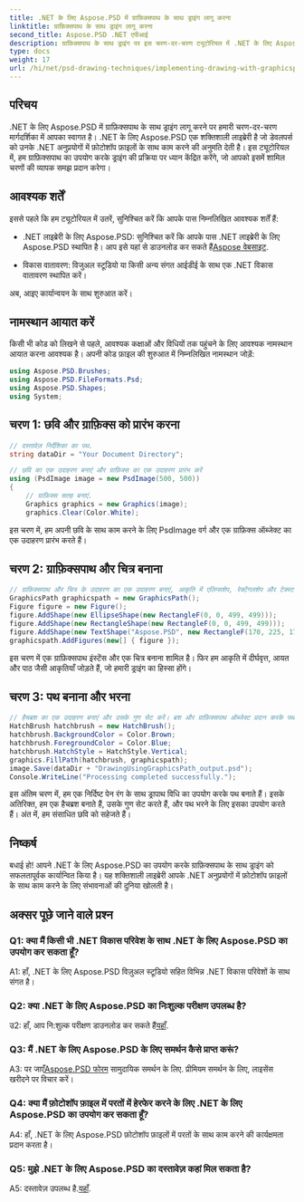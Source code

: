```yaml
---
title: .NET के लिए Aspose.PSD में ग्राफ़िक्सपाथ के साथ ड्राइंग लागू करना
linktitle: ग्राफ़िक्सपाथ के साथ ड्राइंग लागू करना
second_title: Aspose.PSD .NET एपीआई
description: ग्राफ़िक्सपाथ के साथ ड्राइंग पर इस चरण-दर-चरण ट्यूटोरियल में .NET के लिए Aspose.PSD की शक्ति का अन्वेषण करें। उन्नत फ़ोटोशॉप फ़ाइल हेरफेर के साथ अपने .NET अनुप्रयोगों को बेहतर बनाएं।
type: docs
weight: 17
url: /hi/net/psd-drawing-techniques/implementing-drawing-with-graphicspath/
---
```

## परिचय

.NET के लिए Aspose.PSD में ग्राफ़िक्सपाथ के साथ ड्राइंग लागू करने पर हमारी चरण-दर-चरण मार्गदर्शिका में आपका स्वागत है। .NET के लिए Aspose.PSD एक शक्तिशाली लाइब्रेरी है जो डेवलपर्स को उनके .NET अनुप्रयोगों में फ़ोटोशॉप फ़ाइलों के साथ काम करने की अनुमति देती है। इस ट्यूटोरियल में, हम ग्राफ़िक्सपाथ का उपयोग करके ड्राइंग की प्रक्रिया पर ध्यान केंद्रित करेंगे, जो आपको इसमें शामिल चरणों की व्यापक समझ प्रदान करेगा।

## आवश्यक शर्तें

इससे पहले कि हम ट्यूटोरियल में उतरें, सुनिश्चित करें कि आपके पास निम्नलिखित आवश्यक शर्तें हैं:

-  .NET लाइब्रेरी के लिए Aspose.PSD: सुनिश्चित करें कि आपके पास .NET लाइब्रेरी के लिए Aspose.PSD स्थापित है। आप इसे यहां से डाउनलोड कर सकते हैं[Aspose वेबसाइट](https://releases.aspose.com/psd/net/).

- विकास वातावरण: विजुअल स्टूडियो या किसी अन्य संगत आईडीई के साथ एक .NET विकास वातावरण स्थापित करें।

अब, आइए कार्यान्वयन के साथ शुरुआत करें।

## नामस्थान आयात करें

किसी भी कोड को लिखने से पहले, आवश्यक कक्षाओं और विधियों तक पहुंचने के लिए आवश्यक नामस्थान आयात करना आवश्यक है। अपनी कोड फ़ाइल की शुरुआत में निम्नलिखित नामस्थान जोड़ें:

```csharp
using Aspose.PSD.Brushes;
using Aspose.PSD.FileFormats.Psd;
using Aspose.PSD.Shapes;
using System;
```

## चरण 1: छवि और ग्राफ़िक्स को प्रारंभ करना

```csharp
// दस्तावेज़ निर्देशिका का पथ.
string dataDir = "Your Document Directory";

// छवि का एक उदाहरण बनाएं और ग्राफ़िक्स का एक उदाहरण प्रारंभ करें
using (PsdImage image = new PsdImage(500, 500))
{
    // ग्राफ़िक्स सतह बनाएं.
    Graphics graphics = new Graphics(image);
    graphics.Clear(Color.White);
```

इस चरण में, हम अपनी छवि के साथ काम करने के लिए PsdImage वर्ग और एक ग्राफ़िक्स ऑब्जेक्ट का एक उदाहरण प्रारंभ करते हैं।

## चरण 2: ग्राफ़िक्सपाथ और चित्र बनाना

```csharp
// ग्राफ़िक्सपाथ और चित्र के उदाहरण का एक उदाहरण बनाएं, आकृति में एलिप्सशेप, रेक्टेंगलशेप और टेक्स्टशेप जोड़ें।
GraphicsPath graphicspath = new GraphicsPath();
Figure figure = new Figure();
figure.AddShape(new EllipseShape(new RectangleF(0, 0, 499, 499)));
figure.AddShape(new RectangleShape(new RectangleF(0, 0, 499, 499)));
figure.AddShape(new TextShape("Aspose.PSD", new RectangleF(170, 225, 170, 100), new Font("Arial", 20), StringFormat.GenericTypographic));
graphicspath.AddFigures(new[] { figure });
```

इस चरण में एक ग्राफ़िक्सपाथ इंस्टेंस और एक चित्र बनाना शामिल है। फिर हम आकृति में दीर्घवृत्त, आयत और पाठ जैसी आकृतियाँ जोड़ते हैं, जो हमारी ड्राइंग का हिस्सा होंगे।

## चरण 3: पथ बनाना और भरना

```csharp
// हैचब्रश का एक उदाहरण बनाएं और उसके गुण सेट करें। ब्रश और ग्राफ़िक्सपाथ ऑब्जेक्ट प्रदान करके पथ भरें
HatchBrush hatchbrush = new HatchBrush();
hatchbrush.BackgroundColor = Color.Brown;
hatchbrush.ForegroundColor = Color.Blue;
hatchbrush.HatchStyle = HatchStyle.Vertical;
graphics.FillPath(hatchbrush, graphicspath);
image.Save(dataDir + "DrawingUsingGraphicsPath_output.psd");
Console.WriteLine("Processing completed successfully.");
```

इस अंतिम चरण में, हम एक निर्दिष्ट पेन रंग के साथ ड्रापाथ विधि का उपयोग करके पथ बनाते हैं। इसके अतिरिक्त, हम एक हैचब्रश बनाते हैं, उसके गुण सेट करते हैं, और पथ भरने के लिए इसका उपयोग करते हैं। अंत में, हम संसाधित छवि को सहेजते हैं।

## निष्कर्ष

बधाई हो! आपने .NET के लिए Aspose.PSD का उपयोग करके ग्राफ़िक्सपाथ के साथ ड्राइंग को सफलतापूर्वक कार्यान्वित किया है। यह शक्तिशाली लाइब्रेरी आपके .NET अनुप्रयोगों में फ़ोटोशॉप फ़ाइलों के साथ काम करने के लिए संभावनाओं की दुनिया खोलती है।

## अक्सर पूछे जाने वाले प्रश्न

### Q1: क्या मैं किसी भी .NET विकास परिवेश के साथ .NET के लिए Aspose.PSD का उपयोग कर सकता हूँ?

A1: हाँ, .NET के लिए Aspose.PSD विज़ुअल स्टूडियो सहित विभिन्न .NET विकास परिवेशों के साथ संगत है।

### Q2: क्या .NET के लिए Aspose.PSD का निःशुल्क परीक्षण उपलब्ध है?

 उ2: हाँ, आप नि:शुल्क परीक्षण डाउनलोड कर सकते हैं[यहाँ](https://releases.aspose.com/).

### Q3: मैं .NET के लिए Aspose.PSD के लिए समर्थन कैसे प्राप्त करूं?

 A3: पर जाएँ[Aspose.PSD फोरम](https://forum.aspose.com/c/psd/34) सामुदायिक समर्थन के लिए. प्रीमियम समर्थन के लिए, लाइसेंस खरीदने पर विचार करें।

### Q4: क्या मैं फ़ोटोशॉप फ़ाइल में परतों में हेरफेर करने के लिए .NET के लिए Aspose.PSD का उपयोग कर सकता हूँ?

A4: हाँ, .NET के लिए Aspose.PSD फ़ोटोशॉप फ़ाइलों में परतों के साथ काम करने की कार्यक्षमता प्रदान करता है।

### Q5: मुझे .NET के लिए Aspose.PSD का दस्तावेज़ कहां मिल सकता है?

 A5: दस्तावेज़ उपलब्ध है.[यहाँ](https://reference.aspose.com/psd/net/).
